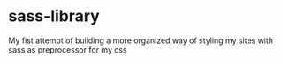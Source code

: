 # sass-library

My fist attempt of building a more organized way of styling my sites with sass as preprocessor for my css
